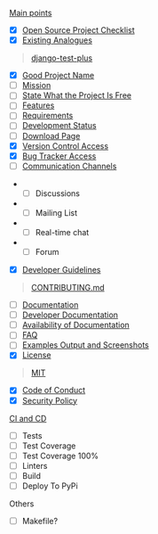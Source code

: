 [Main points](https://github.com/quillcraftsman/open-source-checklist#main-points)
- [x] [Open Source Project Checklist](https://github.com/quillcraftsman/open-source-checklist#open-source-project-checklist)
- [X] [Existing Analogues](https://github.com/quillcraftsman/open-source-checklist#existing-analogues)
> [django-test-plus](https://github.com/revsys/django-test-plus/)
- [X] [Good Project Name](https://github.com/quillcraftsman/open-source-checklist#good-project-name)
- [ ] [Mission](https://github.com/quillcraftsman/open-source-checklist#mission)
- [ ] [State What the Project Is Free](https://github.com/quillcraftsman/open-source-checklist#state-what-the-project-is-free)
- [ ] [Features](https://github.com/quillcraftsman/open-source-checklist#features)
- [ ] [Requirements](https://github.com/quillcraftsman/open-source-checklist#requirements)
- [ ] [Development Status](https://github.com/quillcraftsman/open-source-checklist#development-status)
- [ ] [Download Page](https://github.com/quillcraftsman/open-source-checklist#download-page)
- [X] [Version Control Access](https://github.com/quillcraftsman/open-source-checklist#version-control-access)
- [X] [Bug Tracker Access](https://github.com/quillcraftsman/open-source-checklist#bug-tracker-access)
- [ ] [Communication Channels](https://github.com/quillcraftsman/open-source-checklist#communication-channels)
- - [ ] Discussions
- - [ ] Mailing List
- - [ ] Real-time chat
- - [ ] Forum
- [X] [Developer Guidelines](https://github.com/quillcraftsman/open-source-checklist#developer-guidelines)
> [CONTRIBUTING.md](CONTRIBUTING.md)
- [ ] [Documentation](https://github.com/quillcraftsman/open-source-checklist#documentation)
- [ ] [Developer Documentation](https://github.com/quillcraftsman/open-source-checklist#developer-documentation)
- [ ] [Availability of Documentation](https://github.com/quillcraftsman/open-source-checklist#availability-of-documentation)
- [ ] [FAQ](https://github.com/quillcraftsman/open-source-checklist#faq)
- [ ] [Examples Output and Screenshots](https://github.com/quillcraftsman/open-source-checklist#examples-output-and-screenshots)
- [X] [License](https://github.com/quillcraftsman/open-source-checklist#license)
> [MIT](LICENSE)
- [X] [Code of Conduct](https://github.com/quillcraftsman/open-source-checklist#code-of-conduct)
- [X] [Security Policy](https://github.com/quillcraftsman/open-source-checklist#security-policy)

[CI and CD](https://github.com/quillcraftsman/open-source-checklist#ci-and-cd)
- [ ] Tests
- [ ] Test Coverage
- [ ] Test Coverage 100%
- [ ] Linters
- [ ] Build
- [ ] Deploy To PyPi

Others
- [ ] Makefile?